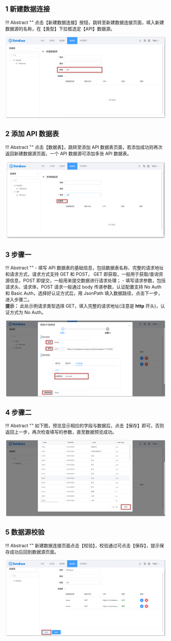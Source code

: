## 1 新建数据连接

!!! Abstract ""
    点击【新建数据连接】按钮，跳转至新建数据连接页面，填入新建数据源的名称，在【类型】下拉框选定【API】数据源。
 
![新增api数据源](../img/datasource_configuration/新增api数据源.png)

## 2 添加 API 数据表

!!! Abstract ""
    点击【数据表】，跳转至添加 API 数据表页面，若添加成功则再次返回新建数据源页面，一个 API 数据源可添加多张 API 数据表。

![数据表](../img/datasource_configuration/数据表.png)

## 3 步骤一

!!! Abstract ""
    - 填写 API 数据表的基础信息，包括数据表名称、完整的请求地址和请求方式，请求方式支持 GET 和 POST， GET 即获取，一般用于获取/查询资源信息，POST 即提交，一般用来提交数据进行请求处理；
    - 填写请求参数，包括请求头、请求体，POST 请求一般通过 body 传递参数，认证配置支持 No Auth 和 Basic Auth，选择好认证方式后，用 JsonPath 填入数据路径，点击下一步，进入步骤二。  
    **提示：** 此处示例请求类型选择 GET，填入完整的请求地址(注意是 **http** 开头)，认证方式为 No Auth。
    
![步骤一](../img/datasource_configuration/步骤一.png)

## 4 步骤二

!!! Abstract ""
    如下图，预览显示相应的字段与数据后，点击【保存】即可，否则返回上一步，再次检查填写的参数，直至数据预览成功。

![步骤二](../img/datasource_configuration/步骤二.png)

## 5 数据源校验

!!! Abstract ""
    新建数据连接页面点击【校验】，校验通过可点击【保存】，提示保存成功后回到数据源页面。

![校验api](../img/datasource_configuration/校验api.png)
